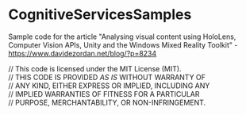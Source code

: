 # CognitiveServicesSamples

Sample code for the article "Analysing visual content using HoloLens, Computer Vision APIs, Unity and the Windows Mixed Reality Toolkit" - https://www.davidezordan.net/blog/?p=8234

// This code is licensed under the MIT License (MIT). <br />
// THIS CODE IS PROVIDED *AS IS* WITHOUT WARRANTY OF <br />
// ANY KIND, EITHER EXPRESS OR IMPLIED, INCLUDING ANY <br />
// IMPLIED WARRANTIES OF FITNESS FOR A PARTICULAR <br />
// PURPOSE, MERCHANTABILITY, OR NON-INFRINGEMENT. <br />
